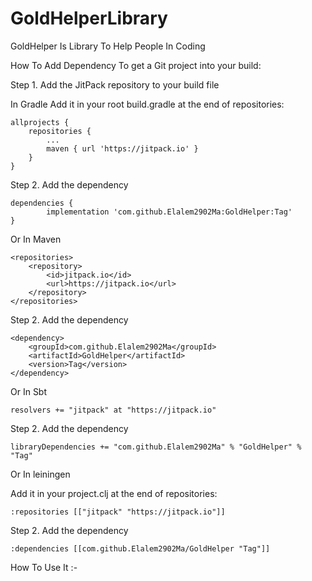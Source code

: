 # GoldHelperLibrary
 GoldHelper Is Library To Help People In Coding
 

How To Add Dependency
To get a Git project into your build:

Step 1. Add the JitPack repository to your build file

In Gradle
Add it in your root build.gradle at the end of repositories:

	allprojects {
		repositories {
			...
			maven { url 'https://jitpack.io' }
		}
	}
Step 2. Add the dependency

	dependencies {
	        implementation 'com.github.Elalem2902Ma:GoldHelper:Tag'
	}
  
  
  Or In Maven 

	<repositories>
		<repository>
		    <id>jitpack.io</id>
		    <url>https://jitpack.io</url>
		</repository>
	</repositories>
  
Step 2. Add the dependency

	<dependency>
	    <groupId>com.github.Elalem2902Ma</groupId>
	    <artifactId>GoldHelper</artifactId>
	    <version>Tag</version>
	</dependency>


Or In Sbt 


    resolvers += "jitpack" at "https://jitpack.io"
        
    
Step 2. Add the dependency

	
	libraryDependencies += "com.github.Elalem2902Ma" % "GoldHelper" % "Tag"	
  
  
  Or In leiningen
  
Add it in your project.clj at the end of repositories:

 
    :repositories [["jitpack" "https://jitpack.io"]]
        
    
Step 2. Add the dependency

	
	:dependencies [[com.github.Elalem2902Ma/GoldHelper "Tag"]]	
        
        
How To Use It :-








  
